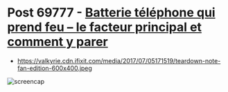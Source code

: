 # Post 69777 - [Batterie téléphone qui prend feu – le facteur principal et comment y parer](https://www.ifixit.com/News/69777/batterie-telephone-qui-prend-feu-le-facteur-principal-et-comment-y-parer)

- https://valkyrie.cdn.ifixit.com/media/2017/07/05171519/teardown-note-fan-edition-600x400.jpeg

![screencap](screenshots/069abc2a-eb19-403b-87c0-be35ec20418f.png)

